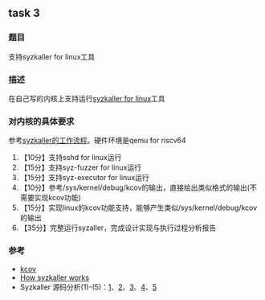 ## task 3

### 题目
支持syzkaller for linux工具

### 描述
在自己写的内核上支持运行[syzkaller for linux](https://github.com/google/syzkalle)工具

### 对内核的具体要求
参考[syzkaller的工作流程](https://github.com/google/syzkaller/blob/master/docs/internals.md)。硬件环境是qemu for riscv64
1. 【10分】支持sshd for linux运行
2. 【15分】支持syz-fuzzer for linux运行
3. 【15分】支持syz-executor for linux运行
4. 【10分】参考/sys/kernel/debug/kcov的输出，直接给出类似格式的输出(不需要实现kcov功能)
5. 【15分】实现linux的kcov功能支持，能够产生类似/sys/kernel/debug/kcov的输出
6. 【35分】完整运行syzaller，完成设计实现与执行过程分析报告

### 参考
- [kcov](https://www.kernel.org/doc/html/latest/dev-tools/kcov.html)
- [How syzkaller works](https://github.com/google/syzkaller/blob/master/docs/internals.md)
- Syzkaller 源码分析(1)-(5)：[1](https://xz.aliyun.com/t/5079)、[2](https://xz.aliyun.com/t/5098)、[3](https://xz.aliyun.com/t/5154)、[4](https://xz.aliyun.com/t/5223)、[5](https://xz.aliyun.com/t/5401)

